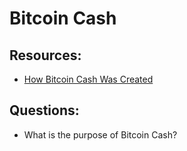 # Bitcoin Cash

## Resources:

* [How Bitcoin Cash Was Created](https://originstamp.com/blog/how-bitcoin-cash-was-created/)

## Questions: 

* What is the purpose of Bitcoin Cash?